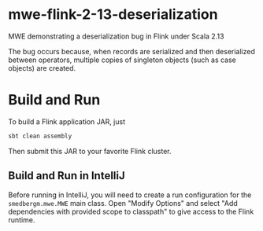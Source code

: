 # mwe-flink-2-13-deserialization
MWE demonstrating a deserialization bug in Flink under Scala 2.13

The bug occurs because, when records are serialized and then deserialized between operators, multiple copies of singleton objects (such as case objects) are created.


# Build and Run

To build a Flink application JAR, just

```sh
sbt clean assembly
```

Then submit this JAR to your favorite Flink cluster.

## Build and Run in IntelliJ

Before running in IntelliJ, you will need to create a run configuration for the `smedbergm.mwe.MWE` main class.
Open "Modify Options" and select "Add dependencies with provided scope to classpath" to give access to the Flink runtime.
